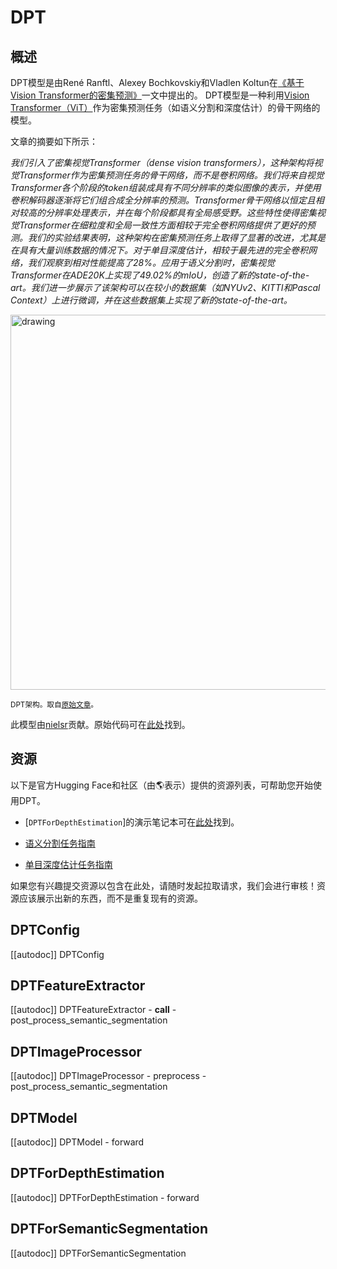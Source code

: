 <!--版权所有 © 2022年 HuggingFace团队。保留所有权利。

根据Apache许可证2.0版本（“许可证”）发布。除非符合许可证的规定，否则您不得使用此文件。
您可以在以下链接处获得许可证的副本

http://www.apache.org/licenses/LICENSE-2.0

注意，此文件采用Markdown格式，但包含我们的文档构建器（类似于MDX）的特定语法，可能在您的Markdown查看器中无法正确显示。

-->

# DPT

## 概述

DPT模型是由René Ranftl、Alexey Bochkovskiy和Vladlen Koltun在[《基于Vision Transformer的密集预测》](https://arxiv.org/abs/2103.13413)一文中提出的。
DPT模型是一种利用[Vision Transformer（ViT）](vit)作为密集预测任务（如语义分割和深度估计）的骨干网络的模型。

文章的摘要如下所示：

*我们引入了密集视觉Transformer（dense vision transformers），这种架构将视觉Transformer作为密集预测任务的骨干网络，而不是卷积网络。我们将来自视觉Transformer各个阶段的token组装成具有不同分辨率的类似图像的表示，并使用卷积解码器逐渐将它们组合成全分辨率的预测。Transformer骨干网络以恒定且相对较高的分辨率处理表示，并在每个阶段都具有全局感受野。这些特性使得密集视觉Transformer在细粒度和全局一致性方面相较于完全卷积网络提供了更好的预测。我们的实验结果表明，这种架构在密集预测任务上取得了显著的改进，尤其是在具有大量训练数据的情况下。对于单目深度估计，相较于最先进的完全卷积网络，我们观察到相对性能提高了28%。应用于语义分割时，密集视觉Transformer在ADE20K上实现了49.02%的mIoU，创造了新的state-of-the-art。我们进一步展示了该架构可以在较小的数据集（如NYUv2、KITTI和Pascal Context）上进行微调，并在这些数据集上实现了新的state-of-the-art。*

<img src="https://huggingface.co/datasets/huggingface/documentation-images/resolve/main/dpt_architecture.jpg"
alt="drawing" width="600"/>

<small> DPT架构。取自<a href="https://arxiv.org/abs/2103.13413" target="_blank">原始文章</a>。 </small>

此模型由[nielsr](https://huggingface.co/nielsr)贡献。原始代码可在[此处](https://github.com/isl-org/DPT)找到。

## 资源

以下是官方Hugging Face和社区（由🌎表示）提供的资源列表，可帮助您开始使用DPT。

- [`DPTForDepthEstimation`]的演示笔记本可在[此处](https://github.com/NielsRogge/Transformers-Tutorials/tree/master/DPT)找到。

- [语义分割任务指南](../tasks/semantic_segmentation)
- [单目深度估计任务指南](../tasks/monocular_depth_estimation)

如果您有兴趣提交资源以包含在此处，请随时发起拉取请求，我们会进行审核！资源应该展示出新的东西，而不是重复现有的资源。

## DPTConfig

[[autodoc]] DPTConfig

## DPTFeatureExtractor

[[autodoc]] DPTFeatureExtractor
    - __call__
    - post_process_semantic_segmentation

## DPTImageProcessor

[[autodoc]] DPTImageProcessor
    - preprocess
    - post_process_semantic_segmentation

## DPTModel

[[autodoc]] DPTModel
    - forward

## DPTForDepthEstimation

[[autodoc]] DPTForDepthEstimation
    - forward

## DPTForSemanticSegmentation

[[autodoc]] DPTForSemanticSegmentation